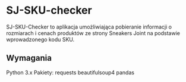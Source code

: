 # SJ-SKU-checker

SJ-SKU-Checker to aplikacja umożliwiająca pobieranie informacji o rozmiarach i cenach produktów ze strony Sneakers Joint na podstawie wprowadzonego kodu SKU.

## Wymagania
Python 3.x
Pakiety:
requests
beautifulsoup4
pandas

